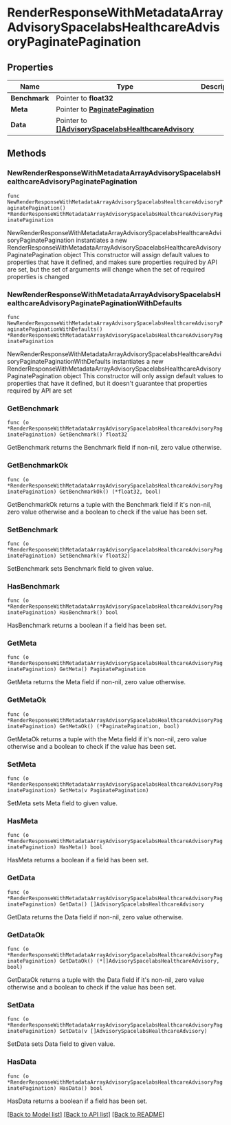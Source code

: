 # RenderResponseWithMetadataArrayAdvisorySpacelabsHealthcareAdvisoryPaginatePagination

## Properties

Name | Type | Description | Notes
------------ | ------------- | ------------- | -------------
**Benchmark** | Pointer to **float32** |  | [optional] 
**Meta** | Pointer to [**PaginatePagination**](PaginatePagination.md) |  | [optional] 
**Data** | Pointer to [**[]AdvisorySpacelabsHealthcareAdvisory**](AdvisorySpacelabsHealthcareAdvisory.md) |  | [optional] 

## Methods

### NewRenderResponseWithMetadataArrayAdvisorySpacelabsHealthcareAdvisoryPaginatePagination

`func NewRenderResponseWithMetadataArrayAdvisorySpacelabsHealthcareAdvisoryPaginatePagination() *RenderResponseWithMetadataArrayAdvisorySpacelabsHealthcareAdvisoryPaginatePagination`

NewRenderResponseWithMetadataArrayAdvisorySpacelabsHealthcareAdvisoryPaginatePagination instantiates a new RenderResponseWithMetadataArrayAdvisorySpacelabsHealthcareAdvisoryPaginatePagination object
This constructor will assign default values to properties that have it defined,
and makes sure properties required by API are set, but the set of arguments
will change when the set of required properties is changed

### NewRenderResponseWithMetadataArrayAdvisorySpacelabsHealthcareAdvisoryPaginatePaginationWithDefaults

`func NewRenderResponseWithMetadataArrayAdvisorySpacelabsHealthcareAdvisoryPaginatePaginationWithDefaults() *RenderResponseWithMetadataArrayAdvisorySpacelabsHealthcareAdvisoryPaginatePagination`

NewRenderResponseWithMetadataArrayAdvisorySpacelabsHealthcareAdvisoryPaginatePaginationWithDefaults instantiates a new RenderResponseWithMetadataArrayAdvisorySpacelabsHealthcareAdvisoryPaginatePagination object
This constructor will only assign default values to properties that have it defined,
but it doesn't guarantee that properties required by API are set

### GetBenchmark

`func (o *RenderResponseWithMetadataArrayAdvisorySpacelabsHealthcareAdvisoryPaginatePagination) GetBenchmark() float32`

GetBenchmark returns the Benchmark field if non-nil, zero value otherwise.

### GetBenchmarkOk

`func (o *RenderResponseWithMetadataArrayAdvisorySpacelabsHealthcareAdvisoryPaginatePagination) GetBenchmarkOk() (*float32, bool)`

GetBenchmarkOk returns a tuple with the Benchmark field if it's non-nil, zero value otherwise
and a boolean to check if the value has been set.

### SetBenchmark

`func (o *RenderResponseWithMetadataArrayAdvisorySpacelabsHealthcareAdvisoryPaginatePagination) SetBenchmark(v float32)`

SetBenchmark sets Benchmark field to given value.

### HasBenchmark

`func (o *RenderResponseWithMetadataArrayAdvisorySpacelabsHealthcareAdvisoryPaginatePagination) HasBenchmark() bool`

HasBenchmark returns a boolean if a field has been set.

### GetMeta

`func (o *RenderResponseWithMetadataArrayAdvisorySpacelabsHealthcareAdvisoryPaginatePagination) GetMeta() PaginatePagination`

GetMeta returns the Meta field if non-nil, zero value otherwise.

### GetMetaOk

`func (o *RenderResponseWithMetadataArrayAdvisorySpacelabsHealthcareAdvisoryPaginatePagination) GetMetaOk() (*PaginatePagination, bool)`

GetMetaOk returns a tuple with the Meta field if it's non-nil, zero value otherwise
and a boolean to check if the value has been set.

### SetMeta

`func (o *RenderResponseWithMetadataArrayAdvisorySpacelabsHealthcareAdvisoryPaginatePagination) SetMeta(v PaginatePagination)`

SetMeta sets Meta field to given value.

### HasMeta

`func (o *RenderResponseWithMetadataArrayAdvisorySpacelabsHealthcareAdvisoryPaginatePagination) HasMeta() bool`

HasMeta returns a boolean if a field has been set.

### GetData

`func (o *RenderResponseWithMetadataArrayAdvisorySpacelabsHealthcareAdvisoryPaginatePagination) GetData() []AdvisorySpacelabsHealthcareAdvisory`

GetData returns the Data field if non-nil, zero value otherwise.

### GetDataOk

`func (o *RenderResponseWithMetadataArrayAdvisorySpacelabsHealthcareAdvisoryPaginatePagination) GetDataOk() (*[]AdvisorySpacelabsHealthcareAdvisory, bool)`

GetDataOk returns a tuple with the Data field if it's non-nil, zero value otherwise
and a boolean to check if the value has been set.

### SetData

`func (o *RenderResponseWithMetadataArrayAdvisorySpacelabsHealthcareAdvisoryPaginatePagination) SetData(v []AdvisorySpacelabsHealthcareAdvisory)`

SetData sets Data field to given value.

### HasData

`func (o *RenderResponseWithMetadataArrayAdvisorySpacelabsHealthcareAdvisoryPaginatePagination) HasData() bool`

HasData returns a boolean if a field has been set.


[[Back to Model list]](../README.md#documentation-for-models) [[Back to API list]](../README.md#documentation-for-api-endpoints) [[Back to README]](../README.md)


